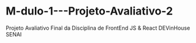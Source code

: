 # M-dulo-1---Projeto-Avaliativo-2
Projeto Avaliativo Final da Disciplina de FrontEnd JS &amp; React DEVinHouse SENAI
